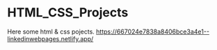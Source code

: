 # HTML_CSS_Projects
Here some html &amp; css pojects.
https://667024e7838a8406bce3a4e1--linkedinwebpages.netlify.app/
